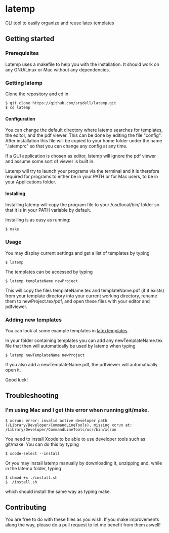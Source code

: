 # latemp

CLI tool to easily organize and reuse latex templates

## Getting started

### Prerequisites

Latemp uses a makefile to help you with the installation. It should work on any GNU/Linux or Mac without any dependencies.

### Getting latemp

Clone the repository and cd in

```shell
$ git clone https://github.com/srydell/latemp.git
$ cd latemp
```

#### Configuration
You can change the default directory where latemp searches for templates, the editor, and the pdf viewer. This can be done by editing the file "config". After installation this file will be copied to your home folder under the name ".latemprc" so that you can change any config at any time.

If a GUI application is chosen as editor, latemp will ignore the pdf viewer and assume some sort of viewer is built in.

Latemp will try to launch your programs via the terminal and it is therefore required for programs to either be in your PATH or for Mac users, to be in your Applications folder.

#### Installing

Installing latemp will copy the program file to your /usr/local/bin/ folder so that it is in your PATH variable by default.

Installing is as easy as running:

```shell
$ make
```

### Usage

You may display current settings and get a list of templates by typing

```shell
$ latemp
```
The templates can be accessed by typing

```shell
$ latemp templateName newProject
```

This will copy the files templateName.tex and templateName.pdf (if it exists) from your template directory into your current working directory, rename them to newProject.tex/pdf, and open these files with your editor and pdfviewer.


### Adding new templates

You can look at some example templates in [latextemplates](https://github.com/srydell/latextemplates).

In your folder containing templates you can add any newTemplateName.tex file that then will automatically be used by latemp when typing

```shell
$ latemp newTemplateName newProject
```

If you also add a newTemplateName.pdf, the pdfviewer will automatically open it.

Good luck!

## Troubleshooting

### I'm using Mac and I get this error when running git/make.

```shell
$ xcrun: error: invalid active developer path (/Library/Developer/CommandLineTools), missing xcrun at: /Library/Developer/CommandLineTools/usr/bin/xcrun
```

You need to install Xcode to be able to use developer tools such as git/make. You can do this by typing

```shell
$ xcode-select --install
```

Or you may install latemp manually by downloading it, unzipping and, while in the latemp folder, typing

```shell
$ chmod +x ./install.sh
$ ./install.sh
```

which should install the same way as typing make.

## Contributing

You are free to do with these files as you wish. If you make improvements along the way, please do a pull request to let me benefit from them aswell!
